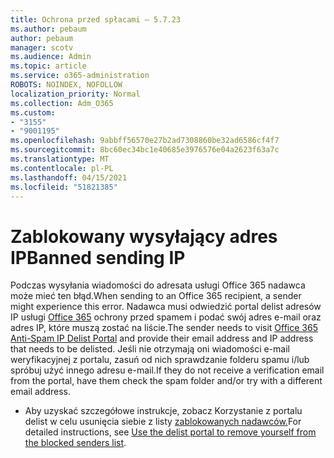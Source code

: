 ```yaml
---
title: Ochrona przed spłacami — 5.7.23
ms.author: pebaum
author: pebaum
manager: scotv
ms.audience: Admin
ms.topic: article
ms.service: o365-administration
ROBOTS: NOINDEX, NOFOLLOW
localization_priority: Normal
ms.collection: Adm_O365
ms.custom:
- "3155"
- "9001195"
ms.openlocfilehash: 9abbff56570e27b2ad7308860be32ad6586cf4f7
ms.sourcegitcommit: 8bc60ec34bc1e40685e3976576e04a2623f63a7c
ms.translationtype: MT
ms.contentlocale: pl-PL
ms.lasthandoff: 04/15/2021
ms.locfileid: "51821385"
---
```

# <a name="banned-sending-ip"></a><span data-ttu-id="99462-102">Zablokowany wysyłający adres IP</span><span class="sxs-lookup"><span data-stu-id="99462-102">Banned sending IP</span></span>

<span data-ttu-id="99462-103">Podczas wysyłania wiadomości do adresata usługi Office 365 nadawca może mieć ten błąd.</span><span class="sxs-lookup"><span data-stu-id="99462-103">When sending to an Office 365 recipient, a sender might experience this error.</span></span> <span data-ttu-id="99462-104">Nadawca musi odwiedzić portal delist adresów IP usługi [Office 365](https://sender.office.com/) ochrony przed spamem i podać swój adres e-mail oraz adres IP, które muszą zostać na liście.</span><span class="sxs-lookup"><span data-stu-id="99462-104">The sender needs to visit [Office 365 Anti-Spam IP Delist Portal](https://sender.office.com/) and provide their email address and IP address that needs to be delisted.</span></span> <span data-ttu-id="99462-105">Jeśli nie otrzymają oni wiadomości e-mail weryfikacyjnej z portalu, zasuń od nich sprawdzanie folderu spamu i/lub spróbuj użyć innego adresu e-mail.</span><span class="sxs-lookup"><span data-stu-id="99462-105">If they do not receive a verification email from the portal, have them check the spam folder and/or try with a different email address.</span></span> 

- <span data-ttu-id="99462-106">Aby uzyskać szczegółowe instrukcje, zobacz Korzystanie z portalu delist w celu usunięcia siebie z listy [zablokowanych nadawców.](https://docs.microsoft.com/microsoft-365/security/office-365-security/use-the-delist-portal-to-remove-yourself-from-the-office-365-blocked-senders-lis?view=o365-worldwide)</span><span class="sxs-lookup"><span data-stu-id="99462-106">For detailed instructions, see [Use the delist portal to remove yourself from the blocked senders list](https://docs.microsoft.com/microsoft-365/security/office-365-security/use-the-delist-portal-to-remove-yourself-from-the-office-365-blocked-senders-lis?view=o365-worldwide).</span></span>
